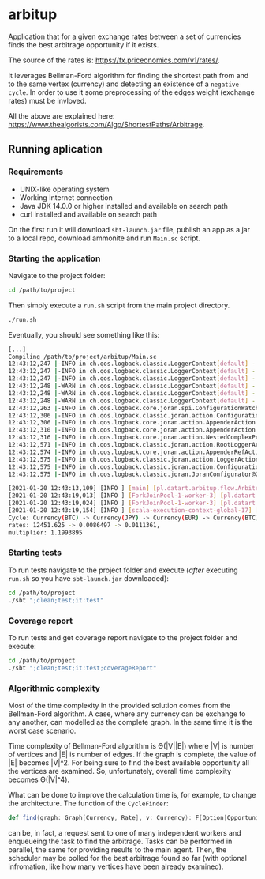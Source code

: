 # arbitup
Application that for a given exchange rates between a set of currencies finds the best arbitrage opportunity if it exists.

The source of the rates is: https://fx.priceonomics.com/v1/rates/.

It leverages Bellman-Ford algorithm for finding the shortest path from and to the same vertex (currency) and detecting an existence of a `negative cycle`. In order to use it some preprocessing of the edges weight (exchange rates) must be invloved.

All the above are explained here: https://www.thealgorists.com/Algo/ShortestPaths/Arbitrage.

## Running aplication

### Requirements

* UNIX-like operating system
* Working Internet connection
* Java JDK 14.0.0 or higher installed and available on search path
* curl installed and available on search path


On the first run it will download `sbt-launch.jar` file, publish an app as a jar to a local repo, download ammonite and run `Main.sc` script.

### Starting the application

Navigate to the project folder:

```bash
cd /path/to/project
```

Then simply execute a `run.sh` script from the main project directory.

```bash
./run.sh
```

Eventually, you should see something like this:

```bash
[...]
Compiling /path/to/project/arbitup/Main.sc
12:43:12,247 |-INFO in ch.qos.logback.classic.LoggerContext[default] - Could NOT find resource [logback-test.xml]
12:43:12,247 |-INFO in ch.qos.logback.classic.LoggerContext[default] - Could NOT find resource [logback.groovy]
12:43:12,247 |-INFO in ch.qos.logback.classic.LoggerContext[default] - Found resource [logback.xml] at [jar:file:/Users/eltherion/.ivy2/local/pl.datart/arbitup_2.13/1.0.0/jars/arbitup_2.13.jar!/logback.xml]
12:43:12,248 |-WARN in ch.qos.logback.classic.LoggerContext[default] - Resource [logback.xml] occurs multiple times on the classpath.
12:43:12,248 |-WARN in ch.qos.logback.classic.LoggerContext[default] - Resource [logback.xml] occurs at [jar:file:/Users/eltherion/.ivy2/local/pl.datart/arbitup_2.13/1.0.0/jars/arbitup_2.13.jar!/logback.xml]
12:43:12,248 |-WARN in ch.qos.logback.classic.LoggerContext[default] - Resource [logback.xml] occurs at [jar:file:/Users/eltherion/.ivy2/local/pl.datart/arbitup_2.13/1.0.0/srcs/arbitup_2.13-sources.jar!/logback.xml]
12:43:12,263 |-INFO in ch.qos.logback.core.joran.spi.ConfigurationWatchList@3d98729a - URL [jar:file:/Users/eltherion/.ivy2/local/pl.datart/arbitup_2.13/1.0.0/jars/arbitup_2.13.jar!/logback.xml] is not of type file
12:43:12,306 |-INFO in ch.qos.logback.classic.joran.action.ConfigurationAction - debug attribute not set
12:43:12,306 |-INFO in ch.qos.logback.core.joran.action.AppenderAction - About to instantiate appender of type [ch.qos.logback.core.ConsoleAppender]
12:43:12,310 |-INFO in ch.qos.logback.core.joran.action.AppenderAction - Naming appender as [STDOUT]
12:43:12,316 |-INFO in ch.qos.logback.core.joran.action.NestedComplexPropertyIA - Assuming default type [ch.qos.logback.classic.encoder.PatternLayoutEncoder] for [encoder] property
12:43:12,571 |-INFO in ch.qos.logback.classic.joran.action.RootLoggerAction - Setting level of ROOT logger to INFO
12:43:12,574 |-INFO in ch.qos.logback.core.joran.action.AppenderRefAction - Attaching appender named [STDOUT] to Logger[ROOT]
12:43:12,575 |-INFO in ch.qos.logback.classic.joran.action.LoggerAction - Setting level of logger [pl.datart.arbitup] to INFO
12:43:12,575 |-INFO in ch.qos.logback.classic.joran.action.ConfigurationAction - End of configuration.
12:43:12,575 |-INFO in ch.qos.logback.classic.joran.JoranConfigurator@2375a976 - Registering current configuration as safe fallback point

[2021-01-20 12:43:13,109] [INFO ] [main] [pl.datart.arbitup.flow.ArbitrageImpl] [] Fetching exchange rates...
[2021-01-20 12:43:19,013] [INFO ] [ForkJoinPool-1-worker-3] [pl.datart.arbitup.flow.ArbitrageImpl] [] Exchange rates fetched.
[2021-01-20 12:43:19,024] [INFO ] [ForkJoinPool-1-worker-3] [pl.datart.arbitup.flow.ArbitrageImpl] [] Searching for opportunities...
[2021-01-20 12:43:19,154] [INFO ] [scala-execution-context-global-17] [pl.datart.arbitup.flow.ArbitrageImpl] [] Best found opportunity:
Cycle: Currency(BTC) -> Currency(JPY) -> Currency(EUR) -> Currency(BTC),
rates: 12451.625 -> 0.0086497 -> 0.0111361,
multiplier: 1.1993895
```

### Starting tests

To run tests navigate to the project folder and execute (*after* executing `run.sh` so you have `sbt-launch.jar` downloaded):

```bash
cd /path/to/project
./sbt ";clean;test;it:test"
```

### Coverage report

To run tests and get coverage report navigate to the project folder and execute:

```bash
cd /path/to/project
./sbt ";clean;test;it:test;coverageReport"
```

### Algorithmic complexity

Most of the time complexity in the provided solution comes from the Bellman-Ford algorithm. A case, where any currency can be exchange to any another, can modelled as the complete graph. In the same time it is the worst case scenario.

Time complexity of Bellman-Ford algorithm is Θ(|V||E|) where |V| is number of vertices and |E| is number of edges. If the graph is complete, the value of |E| becomes |V|^2. For being sure to find the best available opportunity all the vertices are examined. So, unfortunately, overall time complexity becomes Θ(|V|^4).

What can be done to improve the calculation time is, for example, to change the architecture. The function of the `CycleFinder`:

```scala
def find(graph: Graph[Currency, Rate], v: Currency): F[Option[Opportunity]]
```

can be, in fact, a request sent to one of many independent workers and enqueueing the task to find the arbitrage.
Tasks can be performed in parallel, the same for providing results to the main agent. 
Then, the scheduler may be polled for the best arbitrage found so far (with optional infromation, like how many vertices have been already examined).